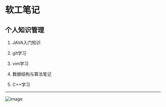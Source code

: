 # 软工笔记

## 个人知识管理

1. JAVA入门知识

2. git学习

3. vim学习

4. 数据结构与算法笔记

5. C++学习

----

![image](https://github.com/Lconfident/WIKI/blob/main/Pictures/66721fe018493d3ee212cc01d1fe901.jpg)
